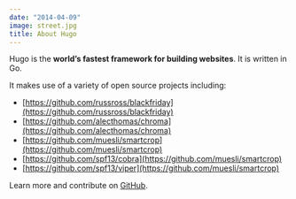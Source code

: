 ```yaml
---
date: "2014-04-09"
image: street.jpg
title: About Hugo
---
```


Hugo is the **world’s fastest framework for building websites**. It is written in Go.

It makes use of a variety of open source projects including:

* [https://github.com/russross/blackfriday](https://github.com/russross/blackfriday)
* [https://github.com/alecthomas/chroma](https://github.com/alecthomas/chroma)
* [https://github.com/muesli/smartcrop](https://github.com/muesli/smartcrop)
* [https://github.com/spf13/cobra](https://github.com/muesli/smartcrop)
* [https://github.com/spf13/viper](https://github.com/muesli/smartcrop)

Learn more and contribute on [GitHub](https://github.com/gohugoio).
